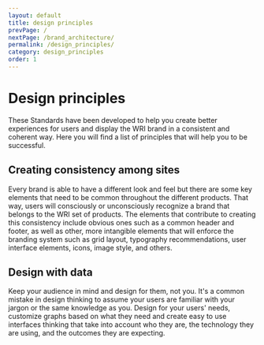 ```yaml
---
layout: default
title: design principles
prevPage: /
nextPage: /brand_architecture/
permalink: /design_principles/
category: design_principles
order: 1
---
```


# Design principles

These Standards have been developed to help you create better experiences for users and
display the WRI brand in a consistent and coherent way. Here you will find a list of
principles that will help you to be successful.

## Creating consistency among sites

Every brand is able to have a different look and feel but there are some key elements that
need to be common throughout the different products. That way, users will consciously or
unconsciously recognize a brand that belongs to the WRI set of products. The elements
that contribute to creating this consistency include obvious ones such as a common
header and footer, as well as other, more intangible elements that will enforce the branding
system such as grid layout, typography recommendations, user interface elements, icons,
image style, and others.

## Design with data

Keep your audience in mind and design for them, not you. It's a common mistake in design
thinking to assume your users are familiar with your jargon or the same knowledge as you.
Design for your users' needs, customize graphs based on what they need and create easy
to use interfaces thinking that take into account who they are, the technology they are
using, and the outcomes they are expecting.

